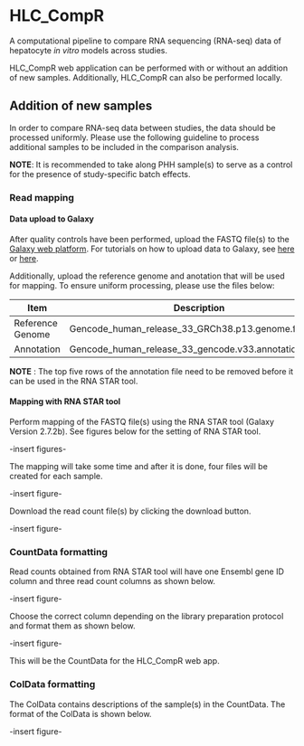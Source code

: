 # HLC_CompR
A computational pipeline to compare RNA sequencing (RNA-seq) data of hepatocyte *in vitro* models across studies.

HLC_CompR web application can be performed with or without an addition of new samples. Additionally, HLC_CompR can also be performed locally.

## Addition of new samples
In order to compare RNA-seq data between studies, the data should be processed uniformly. Please use the following guideline to process additional samples to be included in the comparison analysis.

**NOTE**: It is recommended to take along PHH sample(s) to serve as a control for the presence of study-specific batch effects.

### Read mapping
#### Data upload to Galaxy
After quality controls have been performed, upload the FASTQ file(s) to the [Galaxy web platform](https://usegalaxy.eu/). For tutorials on how to upload data to Galaxy, see [here](https://galaxyproject.org/support/loading-data/) or [here](https://training.galaxyproject.org/training-material/topics/galaxy-interface/tutorials/upload-rules/tutorial.html).

Additionally, upload the reference genome and anotation that will be used for mapping. To ensure uniform processing, please use the files below:

| Item | Description | Link |
| --- | --- | ---|
| Reference Genome | Gencode_human_release_33_GRCh38.p13.genome.fa.gz | [Download](ftp://ftp.ebi.ac.uk/pub/databases/gencode/Gencode_human/release_33/GRCh38.p13.genome.fa.gz) |
| Annotation | Gencode_human_release_33_gencode.v33.annotation.gtf.gz | [Download](ftp://ftp.ebi.ac.uk/pub/databases/gencode/Gencode_human/release_33/gencode.v33.annotation.gtf.gz)

**NOTE** : The top five rows of the annotation file need to be removed before it can be used in the RNA STAR tool.

#### Mapping with RNA STAR tool
Perform mapping of the FASTQ file(s) using the RNA STAR tool (Galaxy Version 2.7.2b). See figures below for the setting of RNA STAR tool.

-insert figures-

The mapping will take some time and after it is done, four files will be created for each sample.

-insert figure-

Download the read count file(s) by clicking the download button.

-insert figure-

### CountData formatting
Read counts obtained from RNA STAR tool will have one Ensembl gene ID column and three read count columns as shown below.

-insert figure-

Choose the correct column depending on the library preparation protocol and format them as shown below.

-insert figure-

This will be the CountData for the HLC_CompR web app.

### ColData formatting
The ColData contains descriptions of the sample(s) in the CountData. The format of the ColData is shown below.

-insert figure-

###   
